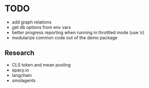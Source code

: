 # TODO

- add graph relations
- get db options from env vars
- better progress reporting when running in throttled mode (use \r)
- modularize common code out of the demo package

## Research

- CLS token and mean pooling
- spacy.io
- langchain
- smolagents
